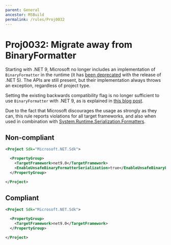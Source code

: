 ```yaml
---
parent: General
ancestor: MSBuild
permalink: /rules/Proj0032
---
```


# Proj0032: Migrate away from BinaryFormatter
Starting with .NET 9, Microsoft no longer includes an implementation of
`BinaryFormatter` in the runtime (it has [been deprecated](https://learn.microsoft.com/dotnet/core/compatibility/serialization/5.0/binaryformatter-serialization-obsolete)
with the release of .NET 5). The APIs are still present, but their
implementation always throws an exception, regardless of project type.

Setting the existing backwards compatibility flag is no longer sufficient
to use `BinaryFormatter` with .NET 9, as is explained in [this blog post](https://devblogs.microsoft.com/dotnet/binaryformatter-removed-from-dotnet-9/).

Due to the fact that Microsoft discourages the usage as strongly as they
can, this rule reports violations for all target frameworks, and
also when used in combination with [System.Runtime.Serialization.Formatters](https://learn.microsoft.com/dotnet/standard/serialization/binaryformatter-migration-guide/compatibility-package).

## Non-compliant
``` xml
<Project Sdk="Microsoft.NET.Sdk">

  <PropertyGroup>
    <TargetFramework>net9.0</TargetFramework>
    <EnableUnsafeBinaryFormatterSerialization>true</EnableUnsafeBinaryFormatterSerialization>
  </PropertyGroup>
  
</Project>
```

## Compliant
``` xml
<Project Sdk="Microsoft.NET.Sdk">

  <PropertyGroup>
    <TargetFramework>net9.0</TargetFramework>
  </PropertyGroup>
  
</Project>
```
